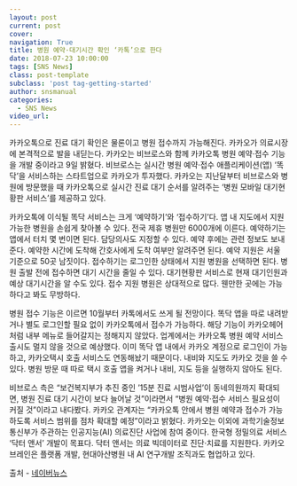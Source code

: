 ```yaml
---
layout: post
current: post
cover:  
navigation: True
title: 병원 예약·대기시간 확인 ‘카톡’으로 한다
date: 2018-07-23 10:00:00
tags: [SNS News]
class: post-template
subclass: 'post tag-getting-started'
author: snsmanual
categories:
  - SNS News
video_url: 
---
```



카카오톡으로 진료 대기 확인은 물론이고 병원 접수까지 가능해진다.
카카오가 의료시장에 본격적으로 발을 내딛는다.
카카오는 비브로스와 함께 카카오톡 병원 예약·접수 기능을 개발 중이라고 9일 밝혔다.
비브로스는 실시간 병원 예약·접수 애플리케이션(앱) ‘똑닥’을 서비스하는 스타트업으로 카카오가 투자했다.
카카오는 지난달부터 비브로스와 병원에 방문했을 때 카카오톡으로 실시간 진료 대기 순서를 알려주는 ‘병원 모바일 대기현황판 서비스’를 제공하고 있다.

카카오톡에 이식될 똑닥 서비스는 크게 ‘예약하기’와 ‘접수하기’다.
앱 내 지도에서 지원 가능한 병원을 손쉽게 찾아볼 수 있다. 전국 제휴 병원만 6000개에 이른다.
예약하기는 앱에서 터치 몇 번이면 된다. 담당의사도 지정할 수 있다.
예약 후에는 관련 정보도 보내준다. 예약한 시간에 도착해 간호사에게 도착 여부만 알려주면 된다.
예약 지원은 서울 기준으로 50곳 남짓이다.
접수하기는 로그인한 상태에서 지원 병원을 선택하면 된다.
병원 출발 전에 접수하면 대기 시간을 줄일 수 있다.
대기현황판 서비스로 현재 대기인원과 예상 대기시간을 알 수도 있다. 접수 지원 병원은 상대적으로 많다.
웬만한 곳에는 가능하다고 봐도 무방하다.

병원 접수 기능은 이르면 10월부터 카톡에서도 쓰게 될 전망이다.
똑닥 앱을 따로 내려받거나 별도 로그인할 필요 없이 카카오톡에서 접수가 가능하다.
해당 기능이 카카오헤어처럼 내부 메뉴로 들어갈지는 정해지지 않았다.
업계에서는 카카오톡 병원 예약 서비스 출시도 멀지 않을 것으로 예상했다.
이미 똑닥 앱 내에서 카카오 계정으로 로그인이 가능하고, 카카오택시 호출 서비스도 연동해놨기 때문이다.
내비와 지도도 카카오 것을 쓸 수 있다. 병원 방문 때 따로 택시 호출 앱을 켜거나 내비, 지도 등을 실행하지 않아도 된다.

비브로스 측은 “보건복지부가 추진 중인 ’15분 진료 시범사업’이 동네의원까지 확대되면, 병원 진료 대기 시간이 보다 늘어날 것”이라면서 “병원 예약·접수 서비스 필요성이 커질 것”이라고 내다봤다.
카카오 관계자는 “카카오톡 안에서 병원 예약과 접수가 가능하도록 서비스 범위를 점차 확대할 예정”이라고 밝혔다.
카카오는 이외에 과학기술정보통신부가 주관하는 인공지능(AI) 의료진단 사업에 참여 중이다.
한국형 정밀의료 서비스 ‘닥터 앤서’ 개발이 목표다. 닥터 앤서는 의료 빅데이터로 진단·치료를 지원한다.
카카오브레인은 플랫폼 개발, 현대아산병원 내 AI 연구개발 조직과도 협업하고 있다.

 

출처 - [네이버뉴스 ](https://news.naver.com/main/read.nhn?mode=LSD&mid=sec&sid1=001&oid=030&aid=0002722399&lfrom=facebook)